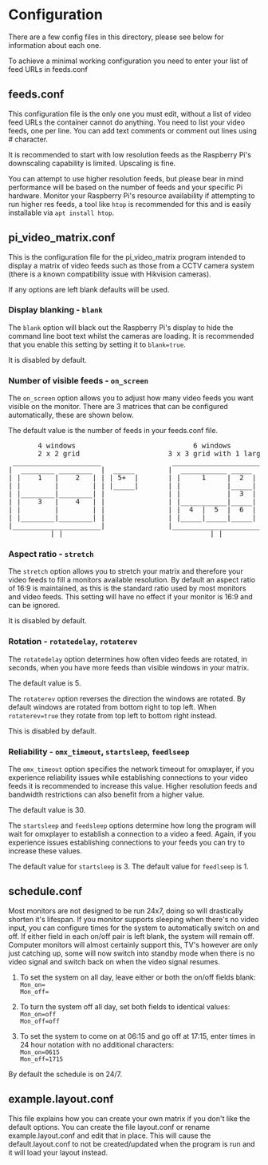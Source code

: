 # Configuration

There are a few config files in this directory, please see below for information about each one.

To achieve a minimal working configuration you need to enter your list of feed URLs in feeds.conf

## feeds.conf
This configuration file is the only one you must edit, without a list of video feed URLs the container cannot do anything. You need to list your video feeds, one per line. You can add text comments or comment out lines using # character.

It is recommended to start with low resolution feeds as the Raspberry Pi's downscaling capability is limited. Upscaling is fine.

You can attempt to use higher resolution feeds, but please bear in mind performance will be based on the number of feeds and your specific Pi hardware. Monitor your Raspberry Pi's resource availability if attempting to run higher res feeds, a tool like `htop` is recommended for this and is easily installable via `apt install htop`.

## pi_video_matrix.conf
This is the configuration file for the pi_video_matrix program intended to display a matrix of video feeds such as those from a CCTV camera system (there is a known compatibility issue with Hikvision cameras).

If any options are left blank defaults will be used.

### Display blanking - `blank`
The `blank` option will black out the Raspberry Pi's display to hide the command line boot text whilst the cameras are loading. It is recommended that you enable this setting by setting it to `blank=true`.

It is disabled by default.

### Number of visible feeds - `on_screen`
The `on_screen` option allows you to adjust how many video feeds you want visible on the monitor. There are 3 matrices that can be configured automatically, these are shown below.

The default value is the number of feeds in your feeds.conf file.

<pre>
       4 windows                            6 windows                              9 windows
       2 x 2 grid                     3 x 3 grid with 1 large                      3 x 3 grid
 _____________________                 _____________________                 _____________________
|  ________ ________  |  _____        |  ___________ _____  |  _____        |  _____ _____ _____  |  _____
| |    1   |    2   | | | 5+  |       | |     1     |  2  | | | 7+  |       | |  1  |  2  |  3  | | | 10+ |
| |        |        | | |_____|       | |           |_____| | |_____|       | |_____|_____|_____| | |_____|
| |________|________| |               | |           |  3  | |               | |  4  |  5  |  6  | |
| |    3   |    4   | |               | |___________|_____| |               | |_____|_____|_____| | 
| |        |        | |               | |  4  |  5  |  6  | |               | |  7  |  8  |  9  | |
| |________|________| |               | |_____|_____|_____| |               | |_____|_____|_____| |
|_____________________|               |_____________________|               |_____________________|
        __|_|__                               __|_|__                               __|_|__
</pre>

### Aspect ratio - `stretch`
The `stretch` option allows you to stretch your matrix and therefore your video feeds to fill a monitors available resolution. By default an aspect ratio of 16:9 is maintained, as this is the standard ratio used by most monitors and video feeds. This setting will have no effect if your monitor is 16:9 and can be ignored.

It is disabled by default.

### Rotation - `rotatedelay`, `rotaterev`
The `rotatedelay` option determines how often video feeds are rotated, in seconds, when you have more feeds than visible windows in your matrix.

The default value is 5.

The `rotaterev` option reverses the direction the windows are rotated. By default windows are rotated from bottom right to top left. When `rotaterev=true` they rotate from top left to bottom right instead.

This is disabled by default.

### Reliability - `omx_timeout`, `startsleep`, `feedlseep`
The `omx_timeout` option specifies the network timeout for omxplayer, if you experience reliability issues while establishing connections to your video feeds it is recommended to increase this value. Higher resolution feeds and bandwidth restrictions can also benefit from a higher value.

The default value is 30.

The `startsleep` and `feedsleep` options determine how long the program will wait for omxplayer to establish a connection to a video a feed. Again, if you experience issues establishing connections to your feeds you can try to increase these values.

The default value for `startsleep` is 3.
The default value for `feedlseep` is 1.

## schedule.conf
Most monitors are not designed to be run 24x7, doing so will drastically shorten it's lifespan. If you monitor supports sleeping when there's no video input, you can configure times for the system to automatically switch on and off. If either field in each on/off pair is left blank, the system will remain off. Computer monitors will almost certainly support this, TV's however are only just catching up, some will now switch into standby mode when there is no video signal and switch back on when the video signal resumes.

1. To set the system on all day, leave either or both the on/off fields blank:  
 `Mon_on=`  
 `Mon_off=`

1. To turn the system off all day, set both fields to identical values:  
 `Mon_on=off`  
 `Mon_off=off`

1. To set the system to come on at 06:15 and go off at 17:15, enter times in 24 hour notation with no additional characters:  
 `Mon_on=0615`  
 `Mon_off=1715`

By default the schedule is on 24/7.

## example.layout.conf
This file explains how you can create your own matrix if you don't like the default options. You can create the file layout.conf or rename example.layout.conf and edit that in place. This will cause the default.layout.conf to not be created/updated when the program is run and it will load your layout instead.
